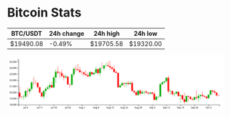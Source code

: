 # Bitcoin Stats

BTC/USDT|24h change|24h high|24h low|
|---|---|---|---|
|$19490.08|-0.49%|$19705.58|$19320.00|

<img src="./chart.svg">
